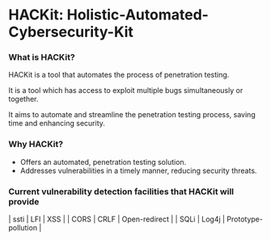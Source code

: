 # HACKit: Holistic-Automated-Cybersecurity-Kit
### What is HACKit?

HACKit is a tool that automates the process of penetration testing.

It is a tool which has access to exploit multiple bugs simultaneously or together.

It aims to automate and streamline the penetration testing process, saving time and enhancing security.​

### Why HACKit?

- Offers an automated, penetration testing solution.
- Addresses vulnerabilities in a timely manner, reducing security threats.​

### Current vulnerability detection facilities that HACKit will provide

| ssti | LFI   | XSS                 |
| CORS | CRLF  | Open-redirect       |
| SQLi | Log4j | Prototype-pollution |
